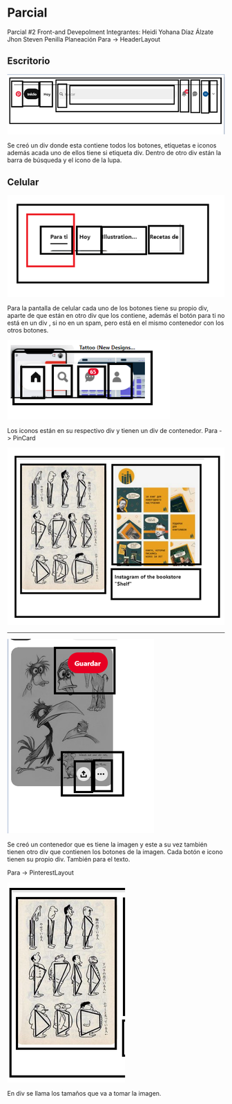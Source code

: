 # Parcial
Parcial #2 
Front-and Devepolment
Integrantes:
Heidi Yohana Díaz Álzate
Jhon Steven Penilla
Planeación
Para -> HeaderLayout 
## Escritorio

![plot](img1.png)
 
Se creó un div donde esta contiene todos los botones, etiquetas e iconos además acada uno de ellos tiene si etiqueta div. Dentro de otro div están la barra de búsqueda y el icono de la lupa.
## Celular

![plot](img2.png)
 
Para la pantalla de celular cada uno de los botones tiene su propio div, aparte de que están en otro div que los contiene, además el botón para ti no está en un div , si no en un spam, pero está en el mismo contenedor con los otros botones.

![plot](img3.png)
 
Los iconos están en su respectivo div y tienen un div de contenedor. 
Para -> PinCard

![plot](img4.png)

-------------------------------------------

![plot](img5.png)


Se creó un contenedor que es tiene la imagen y este a su vez también tienen otro div que contienen los botones de la imagen. Cada botón e icono tienen su propio div. También para el texto.

Para -> PinterestLayout

![plot](img6.png)
 
En div se llama los tamaños que va a tomar la imagen.
